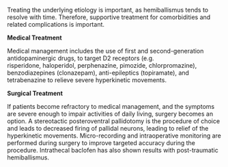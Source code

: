 Treating the underlying etiology is important, as hemiballismus tends to resolve with time. Therefore, supportive treatment for comorbidities and related complications is important.

**Medical Treatment**

Medical management includes the use of first and second-generation antidopaminergic drugs, to target D2 receptors (e.g. risperidone, haloperidol, perphenazine, pimozide, chlorpromazine), benzodiazepines (clonazepam), anti-epileptics (topiramate), and tetrabenazine to relieve severe hyperkinetic movements.

**Surgical Treatment**

If patients become refractory to medical management, and the symptoms are severe enough to impair activities of daily living, surgery becomes an option. A stereotactic posteroventral pallidotomy is the procedure of choice and leads to decreased firing of pallidal neurons, leading to relief of the hyperkinetic movements. Micro-recording and intraoperative monitoring are performed during surgery to improve targeted accuracy during the procedure. Intrathecal baclofen has also shown results with post-traumatic hemiballismus.